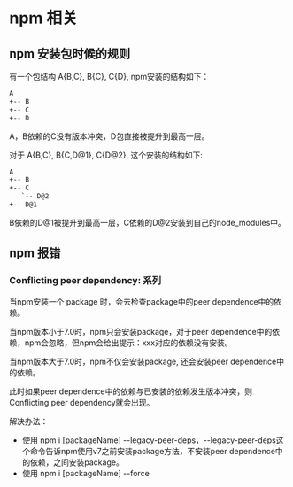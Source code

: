 # npm 相关

## npm 安装包时候的规则
有一个包结构 A{B,C}, B{C}, C{D}, npm安装的结构如下：
```html
A
+-- B
+-- C
+-- D
```

A，B依赖的C没有版本冲突，D包直接被提升到最高一层。

对于 A{B,C}, B{C,D@1}, C{D@2}, 这个安装的结构如下:
```html
A
+-- B
+-- C
   `-- D@2
+-- D@1
```

B依赖的D@1被提升到最高一层，C依赖的D@2安装到自己的node_modules中。


## npm 报错

###  Conflicting peer dependency: 系列

当npm安装一个 package 时，会去检查package中的peer dependence中的依赖。

当npm版本小于7.0时，npm只会安装package，对于peer dependence中的依赖，npm会忽略，但npm会给出提示：xxx对应的依赖没有安装。

当npm版本大于7.0时，npm不仅会安装package, 还会安装peer dependence中的依赖。

此时如果peer dependence中的依赖与已安装的依赖发生版本冲突，则Conflicting peer dependency就会出现。

解决办法：
- 使用 npm i [packageName] --legacy-peer-deps，--legacy-peer-deps这个命令告诉npm使用v7之前安装package方法，不安装peer dependence中的依赖，之间安装package。
- 使用 npm i [packageName] --force


